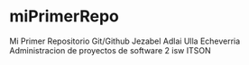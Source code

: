 miPrimerRepo
============

Mi Primer Repositorio Git/Github
Jezabel Adlai Ulla Echeverria
Administracion de proyectos de software 2
isw
ITSON
